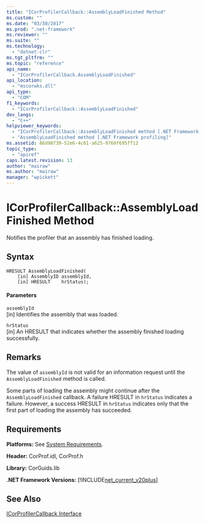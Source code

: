```yaml
---
title: "ICorProfilerCallback::AssemblyLoadFinished Method"
ms.custom: ""
ms.date: "03/30/2017"
ms.prod: ".net-framework"
ms.reviewer: ""
ms.suite: ""
ms.technology: 
  - "dotnet-clr"
ms.tgt_pltfrm: ""
ms.topic: "reference"
api_name: 
  - "ICorProfilerCallback.AssemblyLoadFinished"
api_location: 
  - "mscorwks.dll"
api_type: 
  - "COM"
f1_keywords: 
  - "ICorProfilerCallback::AssemblyLoadFinished"
dev_langs: 
  - "C++"
helpviewer_keywords: 
  - "ICorProfilerCallback::AssemblyLoadFinished method [.NET Framework profiling]"
  - "AssemblyLoadFinished method [.NET Framework profiling]"
ms.assetid: 86d98f39-52e6-4c61-a625-9760f695ff12
topic_type: 
  - "apiref"
caps.latest.revision: 13
author: "mairaw"
ms.author: "mairaw"
manager: "wpickett"
---
```

# ICorProfilerCallback::AssemblyLoadFinished Method
Notifies the profiler that an assembly has finished loading.  
  
## Syntax  
  
```  
HRESULT AssemblyLoadFinished(  
    [in] AssemblyID assemblyId,  
    [in] HRESULT    hrStatus);  
```  
  
#### Parameters  
 `assemblyId`  
 [in] Identifies the assembly that was loaded.  
  
 `hrStatus`  
 [in] An HRESULT that indicates whether the assembly finished loading successfully.  
  
## Remarks  
 The value of `assemblyId` is not valid for an information request until the `AssemblyLoadFinished` method is called.  
  
 Some parts of loading the assembly might continue after the `AssemblyLoadFinished` callback. A failure HRESULT in `hrStatus` indicates a failure. However, a success HRESULT in `hrStatus` indicates only that the first part of loading the assembly has succeeded.  
  
## Requirements  
 **Platforms:** See [System Requirements](../../../../docs/framework/get-started/system-requirements.md).  
  
 **Header:** CorProf.idl, CorProf.h  
  
 **Library:** CorGuids.lib  
  
 **.NET Framework Versions:** [!INCLUDE[net_current_v20plus](../../../../includes/net-current-v20plus-md.md)]  
  
## See Also  
 [ICorProfilerCallback Interface](../../../../docs/framework/unmanaged-api/profiling/icorprofilercallback-interface.md)
